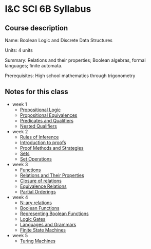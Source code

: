 # I&C SCI 6B Syllabus

## Course description

Name: Boolean Logic and Discrete Data Structures

Units: 4 units

Summary: Relations and their properties; Boolean algebras, formal languages; finite automata.

Prerequisites: High school mathematics through trigonometry

## Notes for this class

- week 1
    - [Propositional Logic](./week1/propositional-logic.md)
    - [Propositional Equivalences](./week1/propositional-equivalences.md)
    - [Predicates and Qualifiers](./week1/predicates-and-qualifiers.md)
    - [Nested Qualifiers](./week1/nested-qualifiers.md)
- week 2
    - [Rules of Inference](./week2/rules-of-inference.md)
    - [Introduction to proofs](./week2/intro-to-proofs.md)
    - [Proof Methods and Strategies](./week2/proof-methods-and-strategies.md)
    - [Sets](./week2/sets.md)
    - [Set Operations](./week2/set-operations.md)
- week 3
    - [Functions](./week3/functions.md)
    - [Relations and Their Properties](./week3/relations-and-properties.md)
    - [Closure of relations](./week3/closure-of-relations.md)
    - [Equivalence Relations](./week3/equivalence-relations.md)
    - [Partial Orderings](./week3/partial-orderings.md)
- week 4
    - [N-ary relations](./week4/nary-relations.md)
    - [Boolean Functions](./week4/boolean-functions.md)
    - [Representing Boolean Functions](./week4/representing-boolean-functions.md)
    - [Logic Gates](./week4/logic-gates.md)
    - [Languages and Grammars](./week4/languages-and-grammars.md)
    - [Finite State Machines](./week4/finite-state-machines.md)
- week 5
    - [Turing Machines](./week5/turing-machines.md)